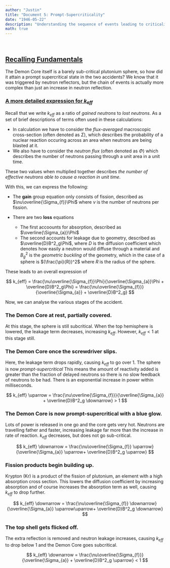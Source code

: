 ```yaml
---
author: "Justin"
title: "Document 5: Prompt-Supercriticality"
date: "1946-05-22"
description: "Understanding the sequence of events leading to criticality"
math: true
---
```


<br>

## <ins>Recalling Fundamentals</ins>

The Demon Core itself is a barely sub-critical plutonium sphere, so how did it attain a prompt supercritical state in the two accidents? We know that it was triggered by neutron reflectors, but the chain of events is actually more complex than just an increase in neutron reflection.

### <ins>A more detailed expression for $k_{eff}$</ins>

Recall that we write $k_{eff}$ as a ratio of <i>gained neutrons</i> to <i>lost neutrons</i>. As a set of brief descriptions of terms often used in these calculations:

- In calculation we have to consider the *flux-averaged* macroscopic cross-section (often denoted as $\Sigma$), which describes the probability of a nuclear reaction occuring across an area when neutrons are being blasted at it.
- We also have to consider the *neutron flux* (often denoted as $\Phi$) which describes the number of neutrons passing through a unit area in a unit time.

These two values when multiplied together describes *the number of effective neutrons able to cause a reaction in unit time*.

With this, we can express the following:
- The **gain** group equation only consists of fission, described as $\nu\overline{\Sigma_{f}}\Phi$ where $\nu$ is the number of neutrons per fission.

- There are two **loss** equations
    - The first accoounts for absorption, described as $\overline{\Sigma_{a}}\Phi$
    - The second accounts for leakage due to geometry, described as $\overline{D}B^2_g\Phi$, where $D$ is the diffusion coefficient which denotes how easily a neutron would diffuse through a material and $B^2_g$ is the *geometric buckling* of the geometry, which in the case of a sphere is $(\frac{\pi}{R})^2$ where $R$ is the radius of the sphere. 

These leads to an overall expression of

$$
k_{eff} = \frac{\nu\overline{\Sigma_{f}}\Phi}{\overline{\Sigma_{a}}\Phi + \overline{D}B^2_g\Phi} = \frac{\nu\overline{\Sigma_{f}}}{\overline{\Sigma_{a}} + \overline{D}B^2_g} 
$$

Now, we can analyse the various stages of the accident.

### The Demon Core at rest, partially covered.

At this stage, the sphere is still subcritical. When the top hemisphere is lowered, the leakage term decreases, increasing $k_{eff}$. However, $k_{eff} < 1$ at this stage still.

### The Demon Core once the screwdriver slips.

Here, the leakage term drops rapidly, causing $k_{eff}$ to go over $1$. The sphere is now <i>prompt-supercritical</i> This means the amount of reactivity added is greater than the fraction of delayed neutrons so there is no slow feedback of neutrons to be had. There is an exponential increase in power within milliseconds.

$$
k_{eff} \uparrow = \frac{\nu\overline{\Sigma_{f}}}{\overline{\Sigma_{a}} + \overline{D}B^2_g \downarrow} > 1
$$

### The Demon Core is now prompt-supercritical with a blue glow.

Lots of power is released in one go and the core gets very hot. Neutrons are travelling father and faster, increasing leakage far more than the increase in rate of reaction. $k_{eff}$ decreases, but does not go sub-critical.

$$
k_{eff} \downarrow  = \frac{\nu\overline{\Sigma_{f}} \uparrow}{\overline{\Sigma_{a}} \uparrow+ \overline{D}B^2_g \uparrow} 
$$

### Fission products begin building up.

Krypton (Kr) is a product of the fission of plutonium, an element with a high absorption cross section. This lowers the diffusion coefficient by increasing absorption and of course increases the absorption term as well, causing $k_{eff}$ to drop further.

$$
k_{eff} \downarrow  = \frac{\nu\overline{\Sigma_{f}} \downarrow}{\overline{\Sigma_{a}} \uparrow\uparrow+ \overline{D}B^2_g \downarrow} 
$$

### The top shell gets flicked off.

The extra reflection is removed and neutron leakage increases, causing $k_{eff}$ to drop below 1 and the Demon Core goes subcritical.

$$
k_{eff} \downarrow  = \frac{\nu\overline{\Sigma_{f}}}{\overline{\Sigma_{a}} + \overline{D}B^2_g \uparrow} < 1
$$
